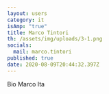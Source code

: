 ```yaml
---
layout: users
category: it
isAmp: "true"
title: Marco Tintori
th: /assets/img/uploads/3-1.png
socials:
  mail: marco.tintori
published: true
date: 2020-08-09T20:44:32.397Z
---
```

Bio Marco Ita